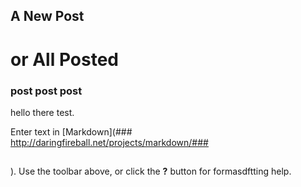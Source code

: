 ## A New Post
# or All Posted
### post post post

hello there test.

Enter text in [Markdown](### http://daringfireball.net/projects/markdown/###

##

). Use the toolbar above, or click the **?** button for formasdftting help.
